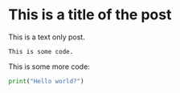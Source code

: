 # This is a title of the post

This is a text only post.

```
This is some code.
```

This is some more code:

```python
print("Hello world?")
```
